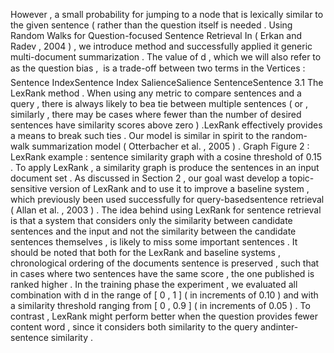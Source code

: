 However , a small probability for jumping to a node that is lexically similar to the given sentence ( rather than the question itself is needed . 
Using Random Walks for Question-focused Sentence Retrieval
In ( Erkan and Radev , 2004 ) , we introduce method and successfully applied it generic multi-document summarization . 
The value of d , which we will also refer to as the question bias ,  is a trade-off between two terms in the Vertices : Sentence IndexSentence Index SalienceSalience SentenceSentence 
3.1 The LexRank method . 
When using any metric to compare sentences and a query , there is always likely to bea tie between multiple sentences ( or , similarly , there may be cases where fewer than the number of desired sentences have similarity scores above zero ) .LexRank effectively provides a means to break such ties . 
Our model is similar in spirit to the random- walk summarization model ( Otterbacher et al. , 2005 ) . 
Graph Figure 2 : LexRank example : sentence similarity graph with a cosine threshold of 0.15 . 
To apply LexRank , a similarity graph is produce the sentences in an input document set . 
As discussed in Section 2 , our goal wast develop a topic-sensitive version of LexRank and to use it to improve a baseline system , which previously been used successfully for query-basedsentence retrieval ( Allan et al. , 2003 ) . 
The idea behind using LexRank for sentence retrieval is that a system that considers only the similarity between candidate sentences and the input and not the similarity between the candidate sentences themselves , is likely to miss some important sentences . 
It should be noted that both for the LexRank and baseline systems , chronological ordering of the documents sentence is preserved , such that in cases where two sentences have the same score , the one published is ranked higher . 
In the training phase the experiment , we evaluated all combination with d in the range of [ 0 , 1 ] ( in increments of 0.10 ) and with a similarity threshold ranging from [ 0 , 0.9 ] ( in increments of 0.05 ) . 
To contrast , LexRank might perform better when the question provides fewer content word , since it considers both similarity to the query andinter-sentence similarity . 